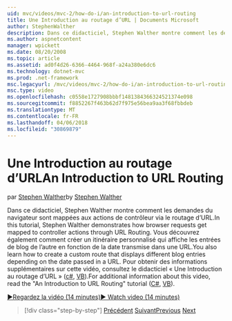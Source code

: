 ```yaml
---
uid: mvc/videos/mvc-2/how-do-i/an-introduction-to-url-routing
title: Une Introduction au routage d’URL | Documents Microsoft
author: StephenWalther
description: Dans ce didacticiel, Stephen Walther montre comment les demandes du navigateur sont mappées aux actions de contrôleur via le routage d’URL. Vous apprendrez comment créer un client...
ms.author: aspnetcontent
manager: wpickett
ms.date: 08/20/2008
ms.topic: article
ms.assetid: ad0f4d26-6366-4464-968f-a24a380e6dc6
ms.technology: dotnet-mvc
ms.prod: .net-framework
msc.legacyurl: /mvc/videos/mvc-2/how-do-i/an-introduction-to-url-routing
msc.type: video
ms.openlocfilehash: c0558e1727908bbbf1481384366324521374e098
ms.sourcegitcommit: f8852267f463b62d7f975e56bea9aa3f68fbbdeb
ms.translationtype: MT
ms.contentlocale: fr-FR
ms.lasthandoff: 04/06/2018
ms.locfileid: "30869879"
---
```

<a name="an-introduction-to-url-routing"></a><span data-ttu-id="392f8-104">Une Introduction au routage d’URL</span><span class="sxs-lookup"><span data-stu-id="392f8-104">An Introduction to URL Routing</span></span>
====================
<span data-ttu-id="392f8-105">par [Stephen Walther](https://github.com/StephenWalther)</span><span class="sxs-lookup"><span data-stu-id="392f8-105">by [Stephen Walther](https://github.com/StephenWalther)</span></span>

<span data-ttu-id="392f8-106">Dans ce didacticiel, Stephen Walther montre comment les demandes du navigateur sont mappées aux actions de contrôleur via le routage d’URL.</span><span class="sxs-lookup"><span data-stu-id="392f8-106">In this tutorial, Stephen Walther demonstrates how browser requests get mapped to controller actions through URL Routing.</span></span> <span data-ttu-id="392f8-107">Vous découvrez également comment créer un itinéraire personnalisé qui affiche les entrées de blog de l’autre en fonction de la date transmise dans une URL.</span><span class="sxs-lookup"><span data-stu-id="392f8-107">You also learn how to create a custom route that displays different blog entries depending on the date passed in a URL.</span></span> <span data-ttu-id="392f8-108">Pour obtenir des informations supplémentaires sur cette vidéo, consultez le didacticiel « Une Introduction au routage d’URL » ([c#](../../../overview/older-versions-1/controllers-and-routing/asp-net-mvc-routing-overview-cs.md), [VB](../../../overview/older-versions-1/controllers-and-routing/asp-net-mvc-routing-overview-vb.md)).</span><span class="sxs-lookup"><span data-stu-id="392f8-108">For additional information about this video, read the "An Introduction to URL Routing" tutorial ([C#](../../../overview/older-versions-1/controllers-and-routing/asp-net-mvc-routing-overview-cs.md), [VB](../../../overview/older-versions-1/controllers-and-routing/asp-net-mvc-routing-overview-vb.md)).</span></span>

[<span data-ttu-id="392f8-109">&#9654;Regardez la vidéo (14 minutes)</span><span class="sxs-lookup"><span data-stu-id="392f8-109">&#9654; Watch video (14 minutes)</span></span>](https://channel9.msdn.com/Blogs/ASP-NET-Site-Videos/an-introduction-to-url-routing)

> [!div class="step-by-step"]
> <span data-ttu-id="392f8-110">[Précédent](understanding-views-view-data-and-html-helpers.md)
> [Suivant](preventing-javascript-injection-attacks.md)</span><span class="sxs-lookup"><span data-stu-id="392f8-110">[Previous](understanding-views-view-data-and-html-helpers.md)
[Next](preventing-javascript-injection-attacks.md)</span></span>
